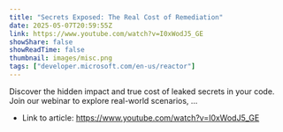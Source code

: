 ```yaml
---
title: "Secrets Exposed: The Real Cost of Remediation"
date: 2025-05-07T20:59:55Z
link: https://www.youtube.com/watch?v=I0xWodJ5_GE
showShare: false
showReadTime: false
thumbnail: images/misc.png
tags: ["developer.microsoft.com/en-us/reactor"]
---
```

Discover the hidden impact and true cost of leaked secrets in your code. Join our webinar to explore real-world scenarios, ...

- Link to article: https://www.youtube.com/watch?v=I0xWodJ5_GE